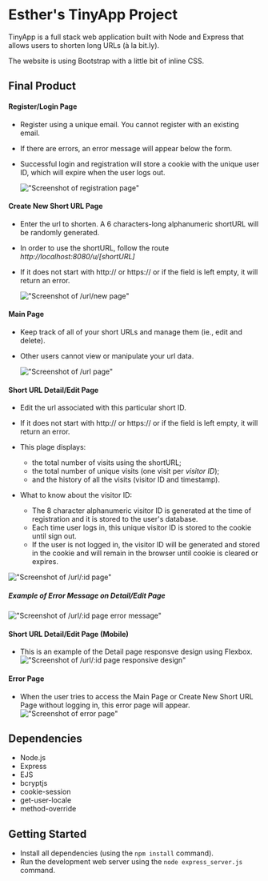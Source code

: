 # Esther's TinyApp Project

TinyApp is a full stack web application built with Node and Express that allows users to shorten long URLs (à la bit.ly).

The website is using Bootstrap with a little bit of inline CSS.

## Final Product

#### Register/Login Page

- Register using a unique email. You cannot register with an existing email.
- If there are errors, an error message will appear below the form.
- Successful login and registration will store a cookie with the unique user ID, which will expire when the user logs out.

  !["Screenshot of registration page"](https://github.com/esther-sh-choi/tinyapp/blob/main/docs/register_page.png?raw=true)

#### Create New Short URL Page

- Enter the url to shorten. A 6 characters-long alphanumeric shortURL will be randomly generated.
- In order to use the shortURL, follow the route _http://localhost:8080/u/[shortURL]_
- If it does not start with http:// or https:// or if the field is left empty, it will return an error.

  !["Screenshot of /url/new page"](https://github.com/esther-sh-choi/tinyapp/blob/main/docs/urls_new.png?raw=true)

#### Main Page

- Keep track of all of your short URLs and manage them (ie., edit and delete).
- Other users cannot view or manipulate your url data.

  !["Screenshot of /url page"](https://github.com/esther-sh-choi/tinyapp/blob/main/docs/urls_index.png?raw=true)

#### Short URL Detail/Edit Page

- Edit the url associated with this particular short ID.
- If it does not start with http:// or https:// or if the field is left empty, it will return an error.
- This plage displays:
  - the total number of visits using the shortURL;
  - the total number of unique visits (one visit per _visitor ID_);
  - and the history of all the visits (visitor ID and timestamp).
- What to know about the visitor ID:

  - The 8 character alphanumeric visitor ID is generated at the time of registration and it is stored to the user's database.
  - Each time user logs in, this unique visitor ID is stored to the cookie until sign out.
  - If the user is not logged in, the visitor ID will be generated and stored in the cookie and will remain in the browser until cookie is cleared or expires.

!["Screenshot of /url/:id page"](https://github.com/esther-sh-choi/tinyapp/blob/main/docs/urls_show.png?raw=true)

##### Example of Error Message on Detail/Edit Page

!["Screenshot of /url/:id page error message"](https://github.com/esther-sh-choi/tinyapp/blob/main/docs/error_message.png?raw=true)

#### Short URL Detail/Edit Page (Mobile)

- This is an example of the Detail page responsve design using Flexbox.
  !["Screenshot of /url/:id page responsive design"](https://github.com/esther-sh-choi/tinyapp/blob/main/docs/urls_show_responsive.png?raw=true)

#### Error Page

- When the user tries to access the Main Page or Create New Short URL Page without logging in, this error page will appear.
  !["Screenshot of error page"](https://github.com/esther-sh-choi/tinyapp/blob/main/docs/error_page.png?raw=true)

## Dependencies

- Node.js
- Express
- EJS
- bcryptjs
- cookie-session
- get-user-locale
- method-override

## Getting Started

- Install all dependencies (using the `npm install` command).
- Run the development web server using the `node express_server.js` command.
